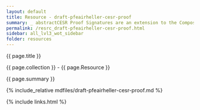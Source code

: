 ```yaml
---
layout: default
title: Resource - draft-pfeairheller-cesr-proof
summary: _ abstractCESR Proof Signatures are an extension to the Composable Event Streaming Representation [CESR] that provide transposable cryptographic signature attachments on self-addressing data (SAD) [SA
permalink: /resrc_draft-pfeairheller-cesr-proof.html
sidebar: all_lvl3_wot_sidebar
folder: resources
---
```


{{ page.title }}

{{ page.collection }} - {{ page.Resource }}

   {{ page.summary }}

{% include_relative mdfiles/draft-pfeairheller-cesr-proof.md %}

 {% include links.html %} 
